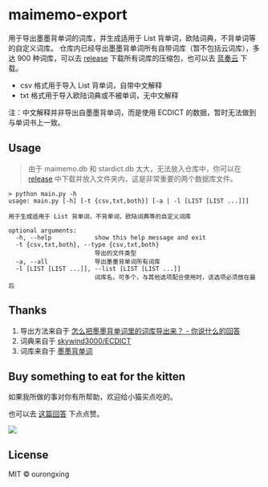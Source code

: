 # maimemo-export
用于导出墨墨背单词的词库，并生成适用于 List 背单词，欧陆词典，不背单词等的自定义词库。
仓库内已经导出墨墨背单词所有自带词库（暂不包括云词库），多达 900 种词库，可以去 [release](https://github.com/ourongxing/maimemo-export/releases/tag/v1.0.0) 下载所有词库的压缩包，也可以去 [蓝奏云](https://busiyi.lanzous.com/ipGmInjmqte) 下载。
- csv 格式用于导入 List 背单词，自带中文解释
- txt 格式用于导入欧陆词典或不被单词，无中文解释

注：中文解释并非导出自墨墨背单词，而是使用 ECDICT 的数据，暂时无法做到与单词书上一致。
## Usage
> 由于 maimemo.db 和 stardict.db 太大，无法放入仓库中，你可以在 [release](https://github.com/ourongxing/maimemo-export/releases/tag/v1.0.0) 中下载并放入文件夹内，这是非常重要的两个数据库文件。
```shell
> python main.py -h
usage: main.py [-h] [-t {csv,txt,both}] [-a | -l [LIST [LIST ...]]]

用于生成适用于 List 背单词，不背单词，欧陆词典等的自定义词库

optional arguments:
  -h, --help            show this help message and exit
  -t {csv,txt,both}, --type {csv,txt,both}
                        导出的文件类型
  -a, --all             导出墨墨背单词所有词库
  -l [LIST [LIST ...]], --list [LIST [LIST ...]]
                        词库名，可多个，与其他选项配合使用时，该选项必须放在最后
```
## Thanks
1. 导出方法来自于 [怎么把墨墨背单词里的词库导出来？ - 你说什么的回答](https://www.zhihu.com/question/392654371/answer/1345899232)
2. 词典来自于 [skywind3000/ECDICT](https://github.com/skywind3000/ECDICT)
3. 词库来自于 [墨墨背单词](https://www.maimemo.com/)

## Buy something to eat for the kitten
如果我所做的事对你有所帮助，欢迎给小猫买点吃的。

也可以去 [这篇回答](https://www.zhihu.com/question/392654371/answer/1808941219) 下点点赞。

![](https://orxing-top.oss-cn-chengdu.aliyuncs.com/img/download%20%281%29.gif?x-oss-process=style/base_webp)
## License
MIT © ourongxing